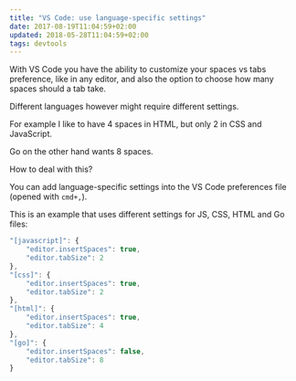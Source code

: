 ```yaml
---
title: "VS Code: use language-specific settings"
date: 2017-08-19T11:04:59+02:00
updated: 2018-05-28T11:04:59+02:00
tags: devtools
---
```


With VS Code you have the ability to customize your spaces vs tabs preference, like in any editor, and also the option to choose how many spaces should a tab take.

Different languages however might require different settings.

For example I like to have 4 spaces in HTML, but only 2 in CSS and JavaScript.

Go on the other hand wants 8 spaces.

How to deal with this?

You can add language-specific settings into the VS Code preferences file (opened with `cmd+,`).

This is an example that uses different settings for JS, CSS, HTML and Go files:

```js
"[javascript]": {
    "editor.insertSpaces": true,
    "editor.tabSize": 2
},
"[css]": {
    "editor.insertSpaces": true,
    "editor.tabSize": 2
},
"[html]": {
    "editor.insertSpaces": true,
    "editor.tabSize": 4
},
"[go]": {
    "editor.insertSpaces": false,
    "editor.tabSize": 8
}
```